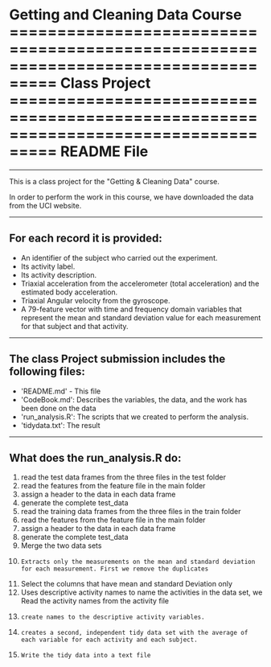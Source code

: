 Getting and Cleaning Data Course
=================================================================================== Class Project
=================================================================================== README File
===================================================================================

-----------------------------------------------------------------
This is a class project for the "Getting & Cleaning Data" course. 
 
 In order to perform the work in this course, we have downloaded the data from the UCI website.

----------------------------------
 For each record it is provided:
----------------------------------
 - An identifier of the subject who carried out the experiment.
 - Its activity label. 
 - Its activity description. 
 - Triaxial acceleration from the accelerometer (total acceleration) and the estimated body acceleration.
 - Triaxial Angular velocity from the gyroscope. 
 - A 79-feature vector with time and frequency domain variables that represent the mean and standard deviation value for each measurement for that subject and that activity. 


-----------------------------------------------------------
 The class Project submission includes the following files:
 ----------------------------------------------------------
 - 'README.md' - This file
 - 'CodeBook.md': Describes the variables, the data, and the work has been done on the data
 - 'run_analysis.R': The scripts that we created to perform the analysis.
 - 'tidydata.txt': The result



------------------------------------
 What does the run_analysis.R do:
 ------------------------------------
 1.	 read the test data frames from the three files in the test folder
 2.	 read the features from the feature file in the main folder
 3.	 assign a header to the data in each data frame
 4.	 generate the complete test_data
 5.	 read the training data frames from the three files in the train folder
 6.	 read the features from the feature file in the main folder
 7.	 assign a header to the data in each data frame
 8.	 generate the complete test_data
 9.	 Merge the two data sets
 10.	 Extracts only the measurements on the mean and standard deviation for each measurement. First we remove the duplicates
 11.	Select the columns that have mean and standard Deviation only
 12.	Uses descriptive activity names to name the activities in the data set, we Read the activity names from the activity file
 13.	 create names to the descriptive activity variables.
 14.	 creates a second, independent tidy data set with the average of each variable for each activity and each subject.
 15.	 Write the tidy data into a text file
     
